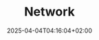 ---
weight: 999
title: "Network"
description: "[Firewalls](./network/firewalls)"
icon: "lan"
date: "2025-04-04T04:16:04+02:00"
lastmod: "2025-04-04T04:16:04+02:00"
toc: false
---